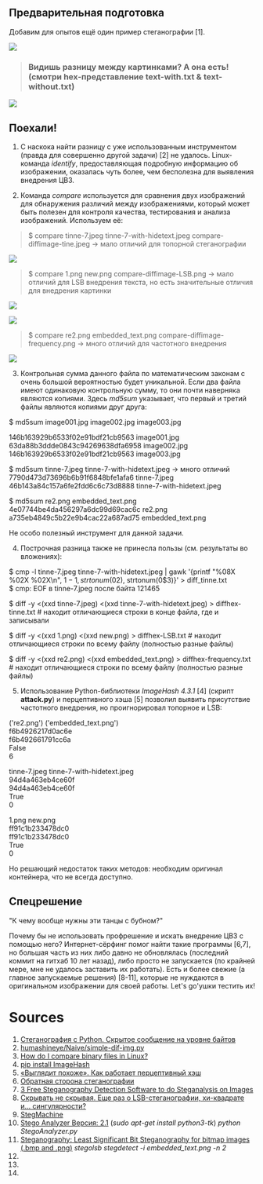 ## Предварительная подготовка

Добавим для опытов ещё один пример стеганографии [1].

![](https://raw.githubusercontent.com/unton3ton/stegaatacka/main/img/tinne-7.png)

> ### Видишь разницу между картинками? А она есть! (смотри hex-представление text-with.txt & text-without.txt)

![](https://raw.githubusercontent.com/unton3ton/stegaatacka/main/img/tinne-7-with-hidetext.jpeg)

## Поехали!

1. С наскока найти разницу с уже использованным инструментом (правда для совершенно другой задачи) [2] не удалось. Linux-команда *identify*, предоставляющая подробную информацию об изображении, оказалась чуть более, чем бесполезна для выявления внедрения ЦВЗ.  


2. Команда *compare* используется для сравнения двух изображений для обнаружения различий между изображениями, который может быть полезен для контроля качества, тестирования и анализа изображений. Используем её:  


> $ compare tinne-7.jpeg tinne-7-with-hidetext.jpeg compare-diffimage-tine.jpeg -> мало отличий для топорной стеганографии

![](https://raw.githubusercontent.com/unton3ton/stegaatacka/main/img/compare-diffimage-tine.jpeg)

> $ compare 1.png new.png compare-diffimage-LSB.png -> мало отличий для LSB внедрения текста, но есть значительные отличия для внедрения картинки

![](https://raw.githubusercontent.com/unton3ton/stegaatacka/main/img/compare-diffimage-LSB.png)

![](https://raw.githubusercontent.com/unton3ton/stegaatacka/main/img/compare_1.png_pic2in1.png_diff.png)

> $ compare re2.png embedded_text.png compare-diffimage-frequency.png -> много отличий для частотного внедрения

![](https://raw.githubusercontent.com/unton3ton/stegaatacka/main/img/compare-diffimage-frequency-pngjpeg.png)

3. Контрольная сумма данного файла по математическим законам с очень большой вероятностью будет уникальной. Если два файла имеют одинаковую контрольную сумму, то они почти наверняка являются копиями. Здесь *md5sum* указывает, что первый и третий файлы являются копиями друг друга:


$ md5sum image001.jpg image002.jpg image003.jpg  


146b163929b6533f02e91bdf21cb9563 image001.jpg  
63da88b3ddde0843c94269638dfa6958 image002.jpg  
146b163929b6533f02e91bdf21cb9563 image003.jpg  


$ md5sum tinne-7.jpeg tinne-7-with-hidetext.jpeg -> много отличий  
7790d473d73696b6b91f6848bfe1afa6  tinne-7.jpeg  
46b143a84c157a6fe2fdd6c6c73d8888  tinne-7-with-hidetext.jpeg  


$ md5sum re2.png embedded_text.png  
4e07744be4da456297a6dc99d69cac6c  re2.png  
a735eb4849c5b22e9b4cac22a687ad75  embedded_text.png  


Не особо полезный инструмент для данной задачи.


4. Построчная разница также не принесла пользы (см. результаты во вложениях):

$ cmp -l tinne-7.jpeg tinne-7-with-hidetext.jpeg | gawk '{printf "%08X %02X %02X\n", $1-1, strtonum(0$2), strtonum(0$3)}' > diff_tinne.txt    
$ cmp: EOF в tinne-7.jpeg после байта 121465  


$ diff -y <(xxd tinne-7.jpeg) <(xxd tinne-7-with-hidetext.jpeg) > diffhex-tinne.txt # находит отличающиеся строки в конце файла, где и записывали  


$ diff -y <(xxd 1.png) <(xxd new.png) > diffhex-LSB.txt # находит отличающиеся строки по всему файлу (полностью разные файлы)  


$ diff -y <(xxd re2.png) <(xxd embedded_text.png) > diffhex-frequency.txt # находит отличающиеся строки по всему файлу (полностью разные файлы)  


5. Использование Python-библиотеки *ImageHash 4.3.1* [4] (cкрипт **attack.py**) и перцептивного хэша [5] позволил выявить присутствие частотного внедрения, но проигнорировал топорное и LSB:


('re2.png') ('embedded_text.png')  
f6b4926217d0ac6e  
f6b492661791cc6a  
False  
6  


tinne-7.jpeg tinne-7-with-hidetext.jpeg  
94d4a463eb4ce60f  
94d4a463eb4ce60f  
True  
0  


1.png new.png  
ff91c1b233478dc0  
ff91c1b233478dc0  
True  
0  


Но решающий недостаток таких методов: необходим оригинал контейнера, что не всегда доступно.


## Спецрешение

"К чему вообще нужны эти танцы с бубном?"  


Почему бы не использовать профрешение и искать внедрение ЦВЗ с помощью него? Интернет-сёрфинг помог найти такие программы [6,7], но большая часть из них либо давно не обновлялась (последний коммит на гитхаб 10 лет назад), либо просто не запускается (по крайней мере, мне не удалось заставить их работать). Есть и более свежие (а главное запускаемые решения) [8-11], которые не нуждаются в оригинальном изображении для своей работы. Let's go'ушки тестить их!  







# Sources

1. [Стеганография с Python. Скрытое сообщение на уровне байтов](https://telegra.ph/Steganografiya-s-Python-Skrytoe-soobshchenie-na-urovne-bajtov-08-19)
2. [humashineye/Naive/simple-dif-img.py](https://github.com/unton3ton/humashineye/blob/main/Naive/simple-dif-img.py)
3. [How do I compare binary files in Linux?](https://superuser.com/questions/125376/how-do-i-compare-binary-files-in-linux)
4. [pip install ImageHash](https://pypi.org/project/ImageHash/)
5. [«Выглядит похоже». Как работает перцептивный хэш](https://habr.com/ru/articles/120562/)
6. [Обратная сторона стеганографии](https://xakep.ru/2007/04/18/37769/)
7. [3 Free Steganography Detection Software to do Steganalysis on Images](https://www.ilovefreesoftware.com/04/featured/free-steganography-detection-software-steganalysis-images.html)
8. [Скрывать не скрывая. Еще раз о LSB-стеганографии, хи-квадрате и… сингулярности?](https://habr.com/ru/articles/422593/)
9. [StegMachine](https://github.com/Panda-Lewandowski/StegMachine)
10. [Stego Analyzer Версия: 2.1](https://github.com/Ner-Kat/StegoAnalyzer/tree/main) (*sudo apt-get install python3-tk*) *python StegoAnalyzer.py*  
11. [Steganography: Least Significant Bit Steganography for bitmap images (.bmp and .png)](https://github.com/ragibson/Steganography/tree/master) *stegolsb stegdetect -i embedded_text.png -n 2*  
12. []()
13. []()
14. []()
